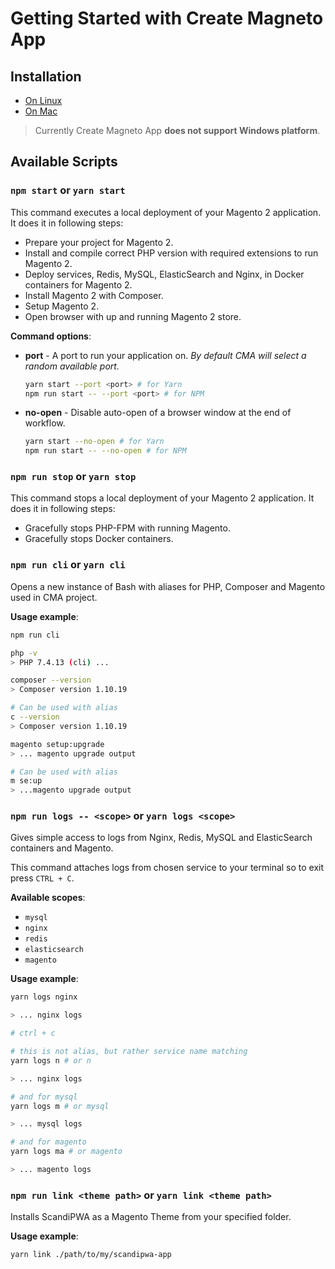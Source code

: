 # Getting Started with Create Magneto App

## Installation

- [On Linux](https://scandipwa.gitbook.io/create-magento-app/getting-started/installation-on-linux)
- [On Mac](https://scandipwa.gitbook.io/create-magento-app/getting-started/installation-on-macos)

> Currently Create Magneto App **does not support Windows platform**.

## Available Scripts

### `npm start` or `yarn start`

This command executes a local deployment of your Magento 2 application. It does it in following steps:
- Prepare your project for Magento 2.
- Install and compile correct PHP version with required extensions to run Magento 2.
- Deploy services, Redis, MySQL, ElasticSearch and Nginx, in Docker containers for Magento 2.
- Install Magento 2 with Composer.
- Setup Magento 2.
- Open browser with up and running Magento 2 store.

**Command options**:
- **port** - A port to run your application on. *By default CMA will select a random available port.*

    ```bash
    yarn start --port <port> # for Yarn
    npm run start -- --port <port> # for NPM
    ```

- **no-open** - Disable auto-open of a browser window at the end of workflow.

    ```bash
    yarn start --no-open # for Yarn
    npm run start -- --no-open # for NPM
    ```

### `npm run stop` or `yarn stop`

This command stops a local deployment of your Magento 2 application. It does it in following steps:
- Gracefully stops PHP-FPM with running Magento.
- Gracefully stops Docker containers.

### `npm run cli` or `yarn cli`

Opens a new instance of Bash with aliases for PHP, Composer and Magento used in CMA project.

**Usage example**:
```bash
npm run cli

php -v
> PHP 7.4.13 (cli) ...

composer --version
> Composer version 1.10.19

# Can be used with alias
c --version
> Composer version 1.10.19

magento setup:upgrade
> ... magento upgrade output

# Can be used with alias
m se:up
> ...magento upgrade output
```

### `npm run logs -- <scope>` or `yarn logs <scope>`

Gives simple access to logs from Nginx, Redis, MySQL and ElasticSearch containers and Magento.

This command attaches logs from chosen service to your terminal so to exit press `CTRL + C`.

**Available scopes**:
- `mysql`
- `nginx`
- `redis`
- `elasticsearch`
- `magento`

**Usage example**:
```bash
yarn logs nginx

> ... nginx logs

# ctrl + c

# this is not alias, but rather service name matching
yarn logs n # or n

> ... nginx logs

# and for mysql
yarn logs m # or mysql

> ... mysql logs

# and for magento
yarn logs ma # or magento

> ... magento logs
```

### `npm run link <theme path>` or `yarn link <theme path>`

Installs ScandiPWA as a Magento Theme from your specified folder.

**Usage example**:
```bash
yarn link ./path/to/my/scandipwa-app
```
